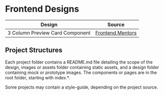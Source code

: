 # Frontend Designs

| Design                          | Source                                                          |
| ------------------------------- | --------------------------------------------------------------- |
| 3 Column Preview Card Component | [Frontend Mentors](https://www.frontendmentor.io?ref=challenge) |

## Project Structures

Each project folder contains a README.md file detailing the scope of the design, images or assets folder containing static assets, and a design folder containing mock or prototype images. The components or pages are in the root folder, starting with index.\*.

Some projects may contain a style-guide, depending on the project source.
